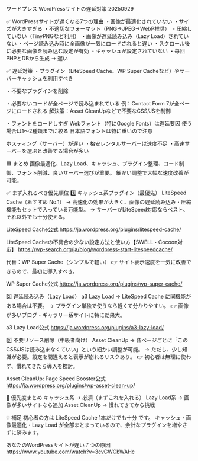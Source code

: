 ワードプレス WordPressサイトの遅延対策 20250929

✅ WordPressサイトが遅くなる7つの理由
・画像が最適化されていない
・サイズが大きすぎる
・不適切なフォーマット（PNG→JPEG→WebP推奨）
・圧縮していない（TinyPNGなど利用）
・画像が遅延読み込み（Lazy Load）されていない
・ページ読み込み時に全画像が一気にロードされると遅い
・スクロール後に必要な画像を読み込む設定が有効
・キャッシュが設定されていない
・毎回PHPとDBから生成 → 遅い

✅ 遅延対策
・プラグイン（LiteSpeed Cache、WP Super Cacheなど）やサーバーキャッシュを利用すべき

・不要なプラグインを削除

・必要ないコードが全ページで読み込まれている
  例：Contact Form 7が全ページにロードされる
  解決策：Asset CleanUpなどで不要なCSS/JSを制御

・フォントをロードしすぎ
  Webフォント（特にGoogle Fonts）は遅延要因
  使う場合は1～2種類までに絞る
  日本語フォントは特に重いので注意

ホスティング（サーバー）が遅い
・格安レンタルサーバーは速度不足
・高速サーバーを選ぶと改善する場合が多い

🟦 まとめ
画像最適化、Lazy Load、キャッシュ、プラグイン整理、コード制御、フォント削減、良いサーバー選びが重要。
細かい調整で大幅な速度改善が可能。

✅ まず入れるべき優先順位
1️⃣ キャッシュ系プラグイン（最優先）
LiteSpeed Cache（おすすめ No.1）
→ 高速化の効果が大きく、画像の遅延読み込み・圧縮機能もセットで入っている万能型。
→ サーバーがLiteSpeed対応ならベスト、それ以外でも十分使える。

LiteSpeed Cache公式
https://ja.wordpress.org/plugins/litespeed-cache/

LiteSpeed Cacheの不具合の少ない設定方法と使い方【SWELL・Cocoon対応】
https://wp-search.org/ja/blog/wordpress-start-litespeedcache/

代替：WP Super Cache（シンプルで軽い）
👉 サイト表示速度を一気に改善できるので、最初に導入すべき。

WP Super Cache公式
https://ja.wordpress.org/plugins/wp-super-cache/

2️⃣ 遅延読み込み（Lazy Load）
a3 Lazy Load
→ LiteSpeed Cache に同機能がある場合は不要。
→ プラグイン単独で使うなら軽くて分かりやすい。
👉 画像が多いブログ・ギャラリー系サイトに特に効果大。

a3 Lazy Load公式
https://ja.wordpress.org/plugins/a3-lazy-load/


3️⃣ 不要リソース削除（中級者向け）
Asset CleanUp
→ 各ページごとに「このCSS/JSは読み込まなくていい」という細かい調整が可能。
→ ただし、少し知識が必要。設定を間違えると表示が崩れるリスクあり。
👉 初心者は無理に使わず、慣れてきたら導入を検討。

Asset CleanUp: Page Speed Booster公式
https://ja.wordpress.org/plugins/wp-asset-clean-up/

🚀 優先度まとめ
キャッシュ系 → 必須（まずこれを入れる）
Lazy Load系 → 画像が多いサイトなら追加
Asset CleanUp → 慣れてきてから挑戦

💡 補足
初心者の方は LiteSpeed Cache 1本だけでも十分 です。
キャッシュ・画像最適化・Lazy Load が全部まとまっているので、余計なプラグインを増やさずに済みます。

あなたのWordPressサイトが遅い７つの原因
https://www.youtube.com/watch?v=3cvCWCbWAHc